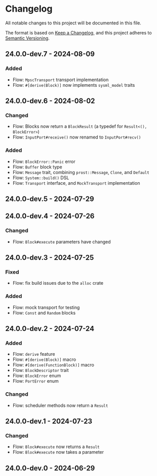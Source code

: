 # Changelog

All notable changes to this project will be documented in this file.

The format is based on [Keep a Changelog](https://keepachangelog.com/en/1.0.0/),
and this project adheres to [Semantic Versioning](https://semver.org/spec/v2.0.0.html).

## 24.0.0-dev.7 - 2024-08-09
### Added
- Flow: `MpscTransport` transport implementation
- Flow: `#[derive(Block)]` now implements `sysml_model` traits

## 24.0.0-dev.6 - 2024-08-02
### Changed
- Flow: Blocks now return a `BlockResult` (a typedef for `Result<(), BlockError>`)
- Flow: `InputPort#receive()` now renamed to `InputPort#recv()`
### Added
- Flow: `BlockError::Panic` error
- Flow: `Buffer` block type
- Flow: `Message` trait, combining `prost::Message`, `Clone`, and `Default`
- Flow: `System::build()` DSL
- Flow: `Transport` interface, and `MockTransport` implementation

## 24.0.0-dev.5 - 2024-07-29

## 24.0.0-dev.4 - 2024-07-26
### Changed
- Flow: `Block#execute` parameters have changed

## 24.0.0-dev.3 - 2024-07-25
### Fixed
- Flow: fix build issues due to the `alloc` crate
### Added
- Flow: mock transport for testing
- Flow: `Const` and `Random` blocks

## 24.0.0-dev.2 - 2024-07-24
### Added
- Flow: `derive` feature
- Flow: `#[derive(Block)]` macro
- Flow: `#[derive(FunctionBlock)]` macro
- Flow: `BlockDescriptor` trait
- Flow: `BlockError` enum
- Flow: `PortError` enum
### Changed
- Flow: scheduler methods now return a `Result`

## 24.0.0-dev.1 - 2024-07-23
### Changed
- Flow: `Block#execute` now returns a `Result`
- Flow: `Block#execute` now takes a parameter

## 24.0.0-dev.0 - 2024-06-29
